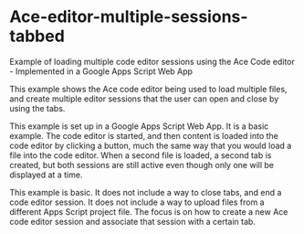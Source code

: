 # Ace-editor-multiple-sessions-tabbed
Example of loading multiple code editor sessions using the Ace Code editor - Implemented in a Google Apps Script Web App

This example shows the Ace code editor being used to load multiple files,
and create multiple editor sessions that the user can open and close
by using the tabs.

This example is set up in a Google Apps Script Web App.
It is a basic example.
The code editor is started, and then content is loaded into the code editor
by clicking a button, much the same way that you would load a file into the code editor.
When a second file is loaded, a second tab is created, but both sessions are still active
even though only one will be displayed at a time.

This example is basic.
It does not include a way to close tabs, and end a code editor session.
It does not include a way to upload files from a different Apps Script project file.
The focus is on how to create a new Ace code editor session and associate that session with a certain tab.
